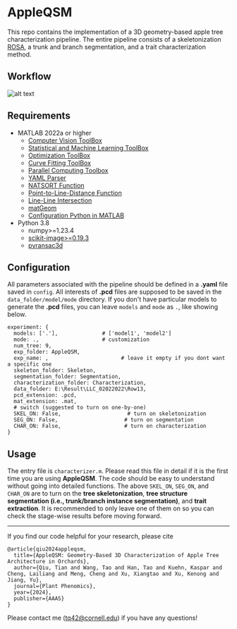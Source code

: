 # AppleQSM

This repo contains the implementation of a 3D geometry-based apple tree characterization pipeline. The entire pipeline consists of a skeletonization [ROSA](https://github.com/jjcao/skeletonization), a trunk and branch segmentation, and a trait characterization method.

## Workflow

![alt text](./cover/pipeline.png)

## Requirements

- MATLAB 2022a or higher
  - [Computer Vision ToolBox](https://www.mathworks.com/products/computer-vision.html)
  - [Statistical and Machine Learning ToolBox](https://www.mathworks.com/products/statistics.html)
  - [Optimization ToolBox](https://www.mathworks.com/products/optimization.html)
  - [Curve Fitting ToolBox](https://www.mathworks.com/products/curvefitting.html)
  - [Parallel Computing Toolbox](https://www.mathworks.com/products/parallel-computing.html)
  - [YAML Parser](https://www.mathworks.com/matlabcentral/fileexchange/106765-yaml?s_tid=srchtitle_site_search_1_yaml)
  - [NATSORT Function](https://www.mathworks.com/matlabcentral/fileexchange/47433-natural-order-row-sort?s_tid=ta_fx_results)
  - [Point-to-Line-Distance Function](https://www.mathworks.com/matlabcentral/fileexchange/64396-point-to-line-distance?s_tid=srchtitle_support_results_1_point_to_line)
  - [Line-Line Intersection](https://www.mathworks.com/matlabcentral/fileexchange/59805-line-line-intersection-n-lines-d-space)
  - [matGeom](https://www.mathworks.com/matlabcentral/fileexchange/107370-matgeom)
  - [Configuration Python in MATLAB](https://www.mathworks.com/help/matlab/matlab_external/install-supported-python-implementation.html)
- Python 3.8
  - numpy>=1.23.4
  - [scikit-image>=0.19.3](https://scikit-image.org/docs/stable/user_guide/install.html)
  - [pyransac3d](https://pypi.org/project/pyransac3d/)

## Configuration

All parameters associated with the pipeline should be defined in a **.yaml** file saved in `config`. All interests of **.pcd** files are supposed to be saved in the `data_folder/model/mode` directory. If you don't have particular models to generate the **.pcd** files, you can leave `models` and `mode` as `.`, like showing below.


```
experiment: {
  models: ['.'],              # ['model1', 'model2']
  mode: .,                    # customization
  num_tree: 9,
  exp_folder: AppleQSM,
  exp_name: ,                       # leave it empty if you dont want a specific one
  skeleton_folder: Skeleton,
  segmentation_folder: Segmentation,
  characterization_folder: Characterization,
  data_folder: E:\Result\LLC_02022022\Row13,
  pcd_extension: .pcd,
  mat_extension: .mat,
  # switch (suggested to turn on one-by-one)
  SKEL_ON: False,                     # turn on skeletonization
  SEG_ON: False,                     # turn on segmentation
  CHAR_ON: False,                    # turn on characterization
}

```

## Usage

The entry file is `characterizer.m`. Please read this file in detail if it is the first time you are using **AppleQSM**. The code should be easy to understand without going into detailed functions. The above `SKEL_ON`, `SEG_ON`, and `CHAR_ON` are to turn on the **tree skeletonization**, **tree structure segmentation (i.e., trunk/branch instance segmentation)**, and **trait extraction**. It is recommended to only leave one of them on so you can check the stage-wise results before moving forward.


-------------------------------------------------------

If you find our code helpful for your research, please cite

```
@article{qiu2024appleqsm,
  title={AppleQSM: Geometry-Based 3D Characterization of Apple Tree Architecture in Orchards},
  author={Qiu, Tian and Wang, Tao and Han, Tao and Kuehn, Kaspar and Cheng, Lailiang and Meng, Cheng and Xu, Xiangtao and Xu, Kenong and Jiang, Yu},
  journal={Plant Phenomics},
  year={2024},
  publisher={AAAS}
}
```

Please contact me (tq42@cornell.edu) if you have any questions!